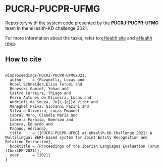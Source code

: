# PUCRJ-PUCPR-UFMG

Repository with the system code presented by the **PUCRJ-PUCPR-UFMG** team in the eHealth-KD challenge 2021.

For more information about the tasks, refer to [eHealth site](https://ehealthkd.github.io/2021) and [eHealth repo](https://github.com/ehealthkd/ehealthkd.github.io).

## How to cite

```

@inproceedings{PUCRJ-PUCPR-UFMG2021,
  author    = {Pavanelli, Lucas and
  Rubel Schneider,Elisa Terumi and
  Bonescki Gumiel, Yohan and
  Castro Ferreira, Thiago and
  Ferro Antunes de Oliveira, Lucas and
  Andrioli de Souza, Jo{\~{a}}o Vitor and 
  Meneghel Paiva, Giovanni Pazini and
  Silva e Oliveira, Lucas Emanuel
  Cabral Moro, Claudia Maria and
  Cabrera Paraiso, Emerson and
  Labera, Eduardo and
  Pagano, Adriana},
  title     = {{PUCRJ-PUCPR-UFMG} at eHealth-KD Challenge 2021: A Multilingual BERT-based system for Joint Entity Recognition and Relation Extraction},
  booktitle = {Proceedings of the Iberian Languages Evaluation Forum (IberLEF 2021)},
  year      = {2021}
}

```